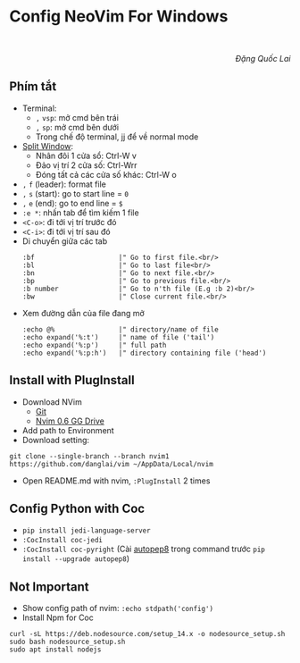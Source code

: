 # Config NeoVim For Windows

<br/>
<p align='right'><em>Đặng Quốc Lai</em></p>

## Phím tắt
- Terminal:
  - `,` `vsp`: mở cmd bên trái
  - `,` `sp`: mở cmd bên dưới
  - Trong chế độ terminal, jj để về normal mode
- [Split Window](https://gist.github.com/Starefossen/5957088):
  - Nhân đôi 1 cửa sổ: Ctrl-W v
  - Đảo vị trí 2 cửa số: Ctrl-Wrr
  - Đóng tất cả các cửa số khác: Ctrl-W o
- `,` `f` (leader): format file 
- `,` `s` (start): go to start line = `0`
- `,` `e` (end): go to end line = `$` 
- `:e *`: nhấn tab để tìm kiếm 1 file
- `<C-o>`: đi tới vị trí trước đó
- `<C-i>`: đi tới vị trí sau đó
- Di chuyển giữa các tab
    ```vim
    :bf                     |" Go to first file.<br/>
    :bl                     |" Go to last file<br/>
    :bn                     |" Go to next file.<br/>
    :bp                     |" Go to previous file.<br/>
    :b number               |" Go to n'th file (E.g :b 2)<br/>
    :bw                     |" Close current file.<br/>
    ```
- Xem đường dẫn của file đang mở
    ```vim
    :echo @%                |" directory/name of file
    :echo expand('%:t')     |" name of file ('tail')
    :echo expand('%:p')     |" full path
    :echo expand('%:p:h')   |" directory containing file ('head')
    ```
## Install with PlugInstall
- Download NVim
  - [Git](https://github.com/neovim/neovim/releases/tag/nightly)
  - [Nvim 0.6 GG Drive](https://drive.google.com/file/d/14JuitC9dE7uXDbm57sZa8sCAeu7L0QBq)
- Add path to Environment
- Download setting:
```
git clone --single-branch --branch nvim1 https://github.com/danglai/vim ~/AppData/Local/nvim
```
- Open README.md with nvim, `:PlugInstall` 2 times

## Config Python with Coc
- `pip install jedi-language-server`
- `:CocInstall coc-jedi`
- `:CocInstall coc-pyright` (Cài [autopep8](https://pypi.org/project/autopep8/) trong command trước `pip install --upgrade autopep8`)

## Not Important
- Show config path of nvim: `:echo stdpath('config')`
- Install Npm for Coc
```
curl -sL https://deb.nodesource.com/setup_14.x -o nodesource_setup.sh
sudo bash nodesource_setup.sh
sudo apt install nodejs
```
